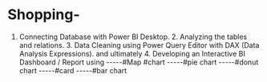 # Shopping-
1. Connecting Database with Power BI Desktop. 2. Analyzing the tables and relations. 3. Data Cleaning using Power Query Editor with DAX (Data Analysis Expressions). and ultimately 4. Developing an Interactive BI Dashboard / Report using -----#Map #chart -----#pie chart -----#donut chart -----#card -----#bar chart
